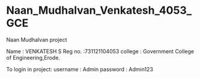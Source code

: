# Naan_Mudhalvan_Venkatesh_4053_GCE
Naan Mudhalvan project

Name : VENKATESH S
Reg no. :731121104053
college : Government College of Engineering,Erode.

To login in project:
username : Admin
password : Admin123
